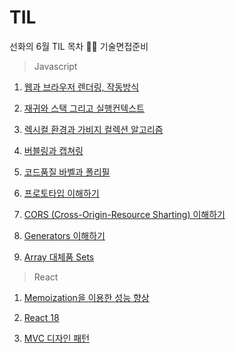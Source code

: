 # TIL

선화의 6월 TIL 목차 📑📑 기술면접준비

> Javascript

 1. [웹과 브라우저 렌더링, 작동방식](javascript/210607.md)
 
 2. [재귀와 스택 그리고 실행컨텍스트](javascript/210608.md)
 
 3. [렉시컬 환경과 가비지 컬렉션 알고리즘](javascript/210609.md)

 4. [버블링과 캡쳐링](javascript/210610.md)
 
 5. [코드품질 바벨과 폴리필](javascript/210611.md)
 
 6. [프로토타입 이해하기](javascript/210613.md)
 
 7. [CORS (Cross-Origin-Resource Sharting) 이해하기](javascript/210614.md)
 
 8. [Generators 이해하기](javascript/210614_1.md)
 
 9. [Array 대체품 Sets](javascript/210615.md)


> React

 1. [Memoization을 이용한 성능 향상](react/Memoization.md)
 
 2. [React 18](react/react18.md)
 
 3. [MVC 디자인 패턴](react/mvp패턴.md)
